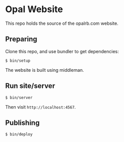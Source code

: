 # Opal Website

This repo holds the source of the opalrb.com website.

## Preparing

Clone this repo, and use bundler to get dependencies:

    $ bin/setup

The website is built using middleman.

## Run site/server

    $ bin/server

Then visit `http://localhost:4567`.

## Publishing

    $ bin/deploy

